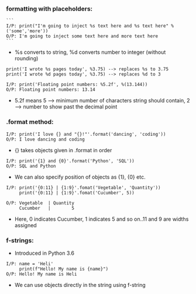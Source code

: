    ### formatting with placeholders:

    ```
    I/P: print("I'm going to inject %s text here and %s text here" %('some','more'))
    O/P: I'm going to inject some text here and more text here
    ```
    
   * %s converts to string, %d converts number to integer (without rounding)
 
   ```
   print('I wrote %s pages today', %3.75) --> replaces %s to 3.75
   print('I wrote %d pages today', %3.75) --> replaces %d to 3
   ```
   
  ```
  I/P: print('Floating point numbers: %5.2f', %(13.144))
  O/P: Floating point numbers: 13.14
  ```
  * 5.2f means 5 --> minimum number of characters string should contain, 2 --> number to show past the decimal point
  
 ### .format method:
 
 ```
 I/P: print('I love {} and "{}!"'.format('dancing', 'coding'))
 O/P: I love dancing and coding
 ```
 * {} takes objects given in .format in order
 ```
 I/P: print('{1} and {0}'.format('Python', 'SQL')) 
 O/P: SQL and Python
 ```
 * We can also specify position of objects as {1}, {0} etc.
 
  ```
  I/P: print('{0:11} | {1:9}'.fomat('Vegetable', 'Quantity'))
       print('{0:11} | {1:9}'.fomat('Cucumber', 5))
	   
  O/P: Vegetable  | Quantity
       Cucumber   |        5
 ```
 * Here, 0 indicates Cucumber, 1 indicates 5 and so on..11 and 9 are widths assigned
 ### f-strings:
 * Introduced in Python 3.6
 ```
 I/P: name = 'Heli'
      print(f"Hello! My name is {name}")
 O/P: Hello! My name is Heli
 ```
 * We can use objects directly in the string using f-string
 ```
